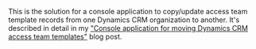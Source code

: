 This is the solution for a console application to copy/update access team template records from one Dynamics CRM organization to another. It's described in detail in my ["Console application for moving Dynamics CRM access team templates"](http://alexanderdevelopment.net/post/2014/12/12/console-application-for-moving-dynamics-crm-access-team-templates/) blog post. 